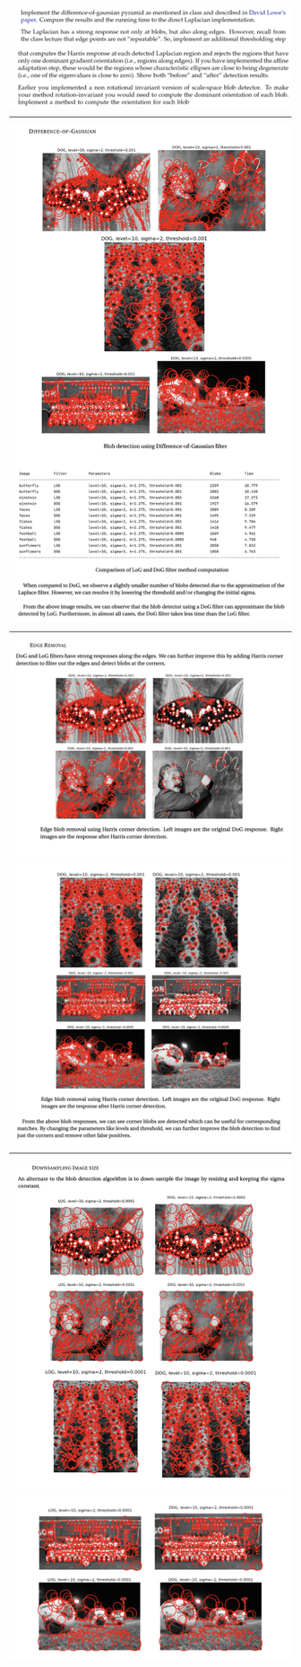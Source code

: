 ![Question 1](https://github.com/ykamoji/adanced-blob-detection/blob/main/img_refs/question_1.png?raw=true)
![Question 2](https://github.com/ykamoji/adanced-blob-detection/blob/main/img_refs/question_2.png?raw=true)

<hr/>

![DOG 1](https://github.com/ykamoji/adanced-blob-detection/blob/main/img_refs/dog.png?raw=true)
![DOG Analysis](https://github.com/ykamoji/adanced-blob-detection/blob/main/img_refs/dog_analysis.png?raw=true)

<hr/>

![Edge detection 1](https://github.com/ykamoji/adanced-blob-detection/blob/main/img_refs/edge_removal_1.png?raw=true)
![Edge detection 2](https://github.com/ykamoji/adanced-blob-detection/blob/main/img_refs/edge_removal_2.png?raw=true)

<hr/>

![Downsampling detection 1](https://github.com/ykamoji/adanced-blob-detection/blob/main/img_refs/downsampling_1.png?raw=true)
![Downsampling detection 2](https://github.com/ykamoji/adanced-blob-detection/blob/main/img_refs/downsampling_2.png?raw=true)